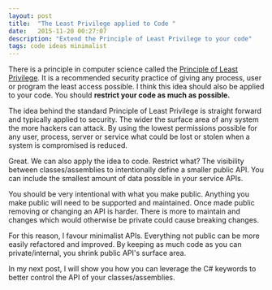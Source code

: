 ```yaml
---
layout: post
title:  "The Least Privilege applied to Code "
date:   2015-11-20 00:27:07
description: "Extend the Principle of Least Privilege to your code"
tags: code ideas minimalist
---
```


There is a principle in computer science called the [Principle of Least Privilege][PoLP].
It is a recommended security practice of
giving any process, user or program the least access possible. I think this
idea should also be applied to your code. You should **restrict your code as
much as possible.**

The idea behind the standard Principle of Least Privilege is straight forward
and typically applied to security. The wider the surface area of any system the
more hackers can attack. By using the lowest permissions possible
for any user, process, server or service what could be lost or stolen when a
system is compromised is reduced.

Great. We can also apply the idea to code. Restrict what? The visibility
between classes/assemblies to intentionally define a smaller public API.
You can include the smallest amount of data possible in your service APIs.

You should be very intentional with what you make public. Anything you make
public will need to be supported and maintained. Once made public removing or
changing an API is harder. There is more to maintain and changes which would
otherwise be private could cause breaking changes.

For this reason, I favour minimalist APIs. Everything not public can be more easily
refactored and improved. By keeping as much code as you can private/internal, you
shrink public API's surface area.

In my next post, I will show you how you can leverage the C# keywords to better
control the API of your classes/assemblies.

[PoLP]: https://en.wikipedia.org/wiki/Principle_of_least_privilege
